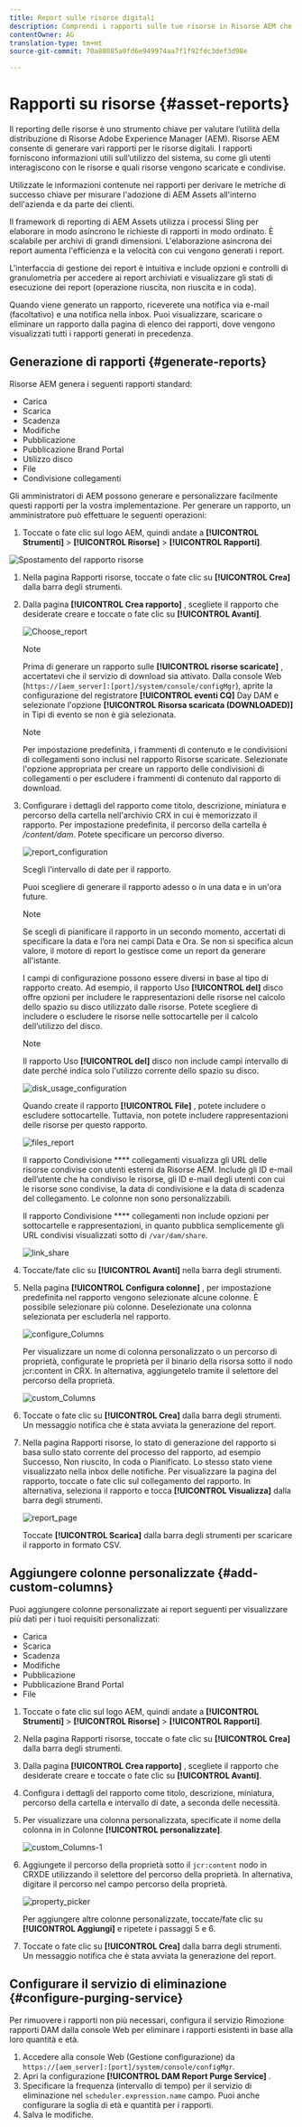 ```yaml
---
title: Report sulle risorse digitali
description: Comprendi i rapporti sulle tue risorse in Risorse AEM che ti aiutano a capire l’utilizzo, l’attività e la condivisione delle tue risorse digitali.
contentOwner: AG
translation-type: tm+mt
source-git-commit: 70a88085a0fd6e949974aa7f1f92fdc3def3d98e

---
```



# Rapporti su risorse {#asset-reports}

Il reporting delle risorse è uno strumento chiave per valutare l’utilità della distribuzione di Risorse Adobe Experience Manager (AEM). Risorse AEM consente di generare vari rapporti per le risorse digitali. I rapporti forniscono informazioni utili sull’utilizzo del sistema, su come gli utenti interagiscono con le risorse e quali risorse vengono scaricate e condivise.

Utilizzate le informazioni contenute nei rapporti per derivare le metriche di successo chiave per misurare l&#39;adozione di AEM Assets all&#39;interno dell&#39;azienda e da parte dei clienti.

Il framework di reporting di AEM Assets utilizza i processi Sling per elaborare in modo asincrono le richieste di rapporti in modo ordinato. È scalabile per archivi di grandi dimensioni. L&#39;elaborazione asincrona dei report aumenta l&#39;efficienza e la velocità con cui vengono generati i report.

L&#39;interfaccia di gestione dei report è intuitiva e include opzioni e controlli di granulometria per accedere ai report archiviati e visualizzare gli stati di esecuzione dei report (operazione riuscita, non riuscita e in coda).

Quando viene generato un rapporto, riceverete una notifica via e-mail (facoltativo) e una notifica nella inbox. Puoi visualizzare, scaricare o eliminare un rapporto dalla pagina di elenco dei rapporti, dove vengono visualizzati tutti i rapporti generati in precedenza.

## Generazione di rapporti {#generate-reports}

Risorse AEM genera i seguenti rapporti standard:

* Carica
* Scarica
* Scadenza
* Modifiche
* Pubblicazione
* Pubblicazione Brand Portal
* Utilizzo disco
* File
* Condivisione collegamenti

Gli amministratori di AEM possono generare e personalizzare facilmente questi rapporti per la vostra implementazione. Per generare un rapporto, un amministratore può effettuare le seguenti operazioni:

1. Toccate o fate clic sul logo AEM, quindi andate a **[!UICONTROL Strumenti]** > **[!UICONTROL Risorse]** > **[!UICONTROL Rapporti]**.

![Spostamento del rapporto risorse](assets/AssetsReportNavigation.png)

1. Nella pagina Rapporti risorse, toccate o fate clic su **[!UICONTROL Crea]** dalla barra degli strumenti.
1. Dalla pagina **[!UICONTROL Crea rapporto]** , scegliete il rapporto che desiderate creare e toccate o fate clic su **[!UICONTROL Avanti]**.

   ![Choose_report](assets/choose_report.png)

   >[!NOTE]
   >
   >Prima di generare un rapporto sulle **[!UICONTROL risorse scaricate]** , accertatevi che il servizio di download sia attivato. Dalla console Web (`https://[aem_server]:[port]/system/console/configMgr`), aprite la configurazione del registratore **[!UICONTROL eventi CQ]** Day DAM e selezionate l&#39;opzione **[!UICONTROL Risorsa scaricata (DOWNLOADED)]** in Tipi di evento se non è già selezionata.

   >[!NOTE]
   >
   >Per impostazione predefinita, i frammenti di contenuto e le condivisioni di collegamenti sono inclusi nel rapporto Risorse scaricate. Selezionate l&#39;opzione appropriata per creare un rapporto delle condivisioni di collegamenti o per escludere i frammenti di contenuto dal rapporto di download.

1. Configurare i dettagli del rapporto come titolo, descrizione, miniatura e percorso della cartella nell&#39;archivio CRX in cui è memorizzato il rapporto. Per impostazione predefinita, il percorso della cartella è */content/dam*. Potete specificare un percorso diverso.

   ![report_configuration](assets/report_configuration.png)

   Scegli l&#39;intervallo di date per il rapporto.

   Puoi scegliere di generare il rapporto adesso o in una data e in un&#39;ora future.

   >[!NOTE]
   >
   >Se scegli di pianificare il rapporto in un secondo momento, accertati di specificare la data e l’ora nei campi Data e Ora. Se non si specifica alcun valore, il motore di report lo gestisce come un report da generare all&#39;istante.

   I campi di configurazione possono essere diversi in base al tipo di rapporto creato. Ad esempio, il rapporto Uso **[!UICONTROL del]** disco offre opzioni per includere le rappresentazioni delle risorse nel calcolo dello spazio su disco utilizzato dalle risorse. Potete scegliere di includere o escludere le risorse nelle sottocartelle per il calcolo dell’utilizzo del disco.

   >[!NOTE]
   >
   >Il rapporto Uso **[!UICONTROL del]** disco non include campi intervallo di date perché indica solo l&#39;utilizzo corrente dello spazio su disco.

   ![disk_usage_configuration](assets/disk_usage_configuration.png)

   Quando create il rapporto **[!UICONTROL File]** , potete includere o escludere sottocartelle. Tuttavia, non potete includere rappresentazioni delle risorse per questo rapporto.

   ![files_report](assets/files_report.png)

   Il rapporto Condivisione **** collegamenti visualizza gli URL delle risorse condivise con utenti esterni da Risorse AEM. Include gli ID e-mail dell’utente che ha condiviso le risorse, gli ID e-mail degli utenti con cui le risorse sono condivise, la data di condivisione e la data di scadenza del collegamento. Le colonne non sono personalizzabili.

   Il rapporto Condivisione **** collegamenti non include opzioni per sottocartelle e rappresentazioni, in quanto pubblica semplicemente gli URL condivisi visualizzati sotto di `/var/dam/share`.

   ![link_share](assets/link_share.png)

1. Toccate/fate clic su **[!UICONTROL Avanti]** nella barra degli strumenti.

1. Nella pagina **[!UICONTROL Configura colonne]** , per impostazione predefinita nel rapporto vengono selezionate alcune colonne. È possibile selezionare più colonne. Deselezionate una colonna selezionata per escluderla nel rapporto.

   ![configure_Columns](assets/configure_columns.png)

   Per visualizzare un nome di colonna personalizzato o un percorso di proprietà, configurate le proprietà per il binario della risorsa sotto il nodo jcr:content in CRX. In alternativa, aggiungetelo tramite il selettore del percorso della proprietà.

   ![custom_Columns](assets/custom_columns.png)

1. Toccate o fate clic su **[!UICONTROL Crea]** dalla barra degli strumenti. Un messaggio notifica che è stata avviata la generazione del report.
1. Nella pagina Rapporti risorse, lo stato di generazione del rapporto si basa sullo stato corrente del processo del rapporto, ad esempio Successo, Non riuscito, In coda o Pianificato. Lo stesso stato viene visualizzato nella inbox delle notifiche. Per visualizzare la pagina del rapporto, toccate o fate clic sul collegamento del rapporto. In alternativa, seleziona il rapporto e tocca **[!UICONTROL Visualizza]** dalla barra degli strumenti.

   ![report_page](assets/report_page.png)

   Toccate **[!UICONTROL Scarica]** dalla barra degli strumenti per scaricare il rapporto in formato CSV.

## Aggiungere colonne personalizzate {#add-custom-columns}

Puoi aggiungere colonne personalizzate ai report seguenti per visualizzare più dati per i tuoi requisiti personalizzati:

* Carica
* Scarica
* Scadenza
* Modifiche
* Pubblicazione
* Pubblicazione Brand Portal
* File

1. Toccate o fate clic sul logo AEM, quindi andate a **[!UICONTROL Strumenti]** > **[!UICONTROL Risorse]** > **[!UICONTROL Rapporti]**.
1. Nella pagina Rapporti risorse, toccate o fate clic su **[!UICONTROL Crea]** dalla barra degli strumenti.

1. Dalla pagina **[!UICONTROL Crea rapporto]** , scegliete il rapporto che desiderate creare e toccate o fate clic su **[!UICONTROL Avanti]**.
1. Configura i dettagli del rapporto come titolo, descrizione, miniatura, percorso della cartella e intervallo di date, a seconda delle necessità.

1. Per visualizzare una colonna personalizzata, specificate il nome della colonna in in Colonne **[!UICONTROL personalizzate]**.

   ![custom_Columns-1](assets/custom_columns-1.png)

1. Aggiungete il percorso della proprietà sotto il `jcr:content` nodo in CRXDE utilizzando il selettore del percorso della proprietà. 
In alternativa, digitare il percorso nel campo percorso della proprietà.

   ![property_picker](assets/property_picker.png)

   Per aggiungere altre colonne personalizzate, toccate/fate clic su **[!UICONTROL Aggiungi]** e ripetete i passaggi 5 e 6.

1. Toccate o fate clic su **[!UICONTROL Crea]** dalla barra degli strumenti. Un messaggio notifica che è stata avviata la generazione del report.

## Configurare il servizio di eliminazione {#configure-purging-service}

Per rimuovere i rapporti non più necessari, configura il servizio Rimozione rapporti DAM dalla console Web per eliminare i rapporti esistenti in base alla loro quantità e età.

1. Accedere alla console Web (Gestione configurazione) da `https://[aem_server]:[port]/system/console/configMgr`.
1. Apri la configurazione **[!UICONTROL DAM Report Purge Service]** .
1. Specificare la frequenza (intervallo di tempo) per il servizio di eliminazione nel `scheduler.expression.name` campo. Puoi anche configurare la soglia di età e quantità per i rapporti.
1. Salva le modifiche.
